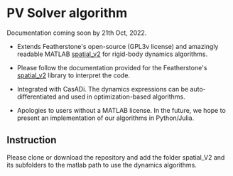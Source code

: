 # PV Solver algorithm

Documentation coming soon by 21th Oct, 2022.

- Extends Featherstone's open-source (GPL3v license) and amazingly readable MATLAB [spatial_v2](https://royfeatherstone.org/spatial/v2/) for rigid-body dynamics algorithms.
 
- Please follow the documentation provided for the Featherstone's [spatial_v2](https://royfeatherstone.org/spatial/v2/) library to interpret the code.

-  Integrated with CasADi. The dynamics expressions can be auto-differentiated and used in optimization-based algorithms.

- Apologies to users without a MATLAB license. In the future, we hope to present an implementation of our algorithms in Python/Julia.


## Instruction

Please clone or download the repository and add the folder spatial_V2 and its subfolders to the matlab path to use the dynamics algorithms.




